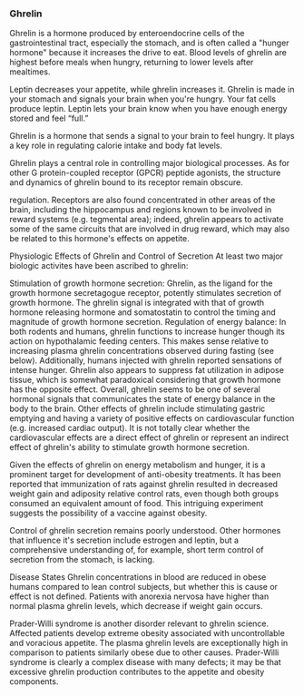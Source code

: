 ### Ghrelin
Ghrelin is a hormone produced by enteroendocrine cells of the gastrointestinal tract, especially the stomach, and is often called a "hunger hormone" because it increases the drive to eat. Blood levels of ghrelin are highest before meals when hungry, returning to lower levels after mealtimes.

Leptin decreases your appetite, while ghrelin increases it. Ghrelin is made in your stomach and signals your brain when you're hungry. Your fat cells produce leptin. Leptin lets your brain know when you have enough energy stored and feel “full.”

Ghrelin is a hormone that sends a signal to your brain to feel hungry. It plays a key role in regulating calorie intake and body fat levels.

Ghrelin plays a central role in controlling major biological processes. As for other G protein-coupled receptor (GPCR) peptide agonists, the structure and dynamics of ghrelin bound to its receptor remain obscure.

regulation. Receptors are also found concentrated in other areas of the brain, including the hippocampus and regions known to be involved in reward systems (e.g. tegmental area); indeed, ghrelin appears to activate some of the same circuits that are involved in drug reward, which may also be related to this hormone's effects on appetite.

Physiologic Effects of Ghrelin and Control of Secretion
At least two major biologic activites have been ascribed to ghrelin:

Stimulation of growth hormone secretion: Ghrelin, as the ligand for the growth hormone secretagogue receptor, potently stimulates secretion of growth hormone. The ghrelin signal is integrated with that of growth hormone releasing hormone and somatostatin to control the timing and magnitude of growth hormone secretion.
Regulation of energy balance: In both rodents and humans, ghrelin functions to increase hunger though its action on hypothalamic feeding centers. This makes sense relative to increasing plasma ghrelin concentrations observed during fasting (see below). Additionally, humans injected with ghrelin reported sensations of intense hunger. Ghrelin also appears to suppress fat utilization in adipose tissue, which is somewhat paradoxical considering that growth hormone has the opposite effect. Overall, ghrelin seems to be one of several hormonal signals that communicates the state of energy balance in the body to the brain.
Other effects of ghrelin include stimulating gastric emptying and having a variety of positive effects on cardiovascular function (e.g. increased cardiac output). It is not totally clear whether the cardiovascular effects are a direct effect of ghrelin or represent an indirect effect of ghrelin's ability to stimulate growth hormone secretion.

Given the effects of ghrelin on energy metabolism and hunger, it is a prominent target for development of anti-obesity treatments. It has been reported that immunization of rats against ghrelin resulted in decreased weight gain and adiposity relative control rats, even though both groups consumed an equivalent amount of food. This intriguing experiment suggests the possibility of a vaccine against obesity.

Control of ghrelin secretion remains poorly understood. Other hormones that influence it's secretion include estrogen and leptin, but a comprehensive understanding of, for example, short term control of secretion from the stomach, is lacking.

Disease States
Ghrelin concentrations in blood are reduced in obese humans compared to lean control subjects, but whether this is cause or effect is not defined. Patients with anorexia nervosa have higher than normal plasma ghrelin levels, which decrease if weight gain occurs.

Prader-Willi syndrome is another disorder relevant to ghrelin science. Affected patients develop extreme obesity associated with uncontrollable and voracious appetite. The plasma ghrelin levels are exceptionally high in comparison to patients similarly obese due to other causes. Prader-Willi syndrome is clearly a complex disease with many defects; it may be that excessive ghrelin production contributes to the appetite and obesity components.

